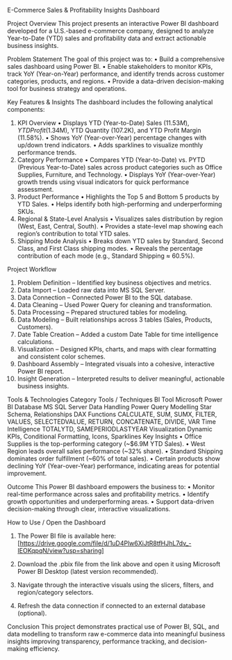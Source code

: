E-Commerce Sales & Profitability Insights Dashboard

Project Overview
This project presents an interactive Power BI dashboard developed for a U.S.-based e-commerce company, designed to analyze Year-to-Date (YTD) sales and profitability data and extract actionable business insights.

Problem Statement
The goal of this project was to:
•	Build a comprehensive sales dashboard using Power BI.
•	Enable stakeholders to monitor KPIs, track YoY (Year-on-Year) performance, and identify trends across customer categories, products, and regions.
•	Provide a data-driven decision-making tool for business strategy and operations.

Key Features & Insights
The dashboard includes the following analytical components:
1. KPI Overview
•	Displays YTD (Year-to-Date) Sales ($11.53M), YTD Profit ($1.34M), YTD Quantity (107.2K), and YTD Profit Margin (11.58%).
•	Shows YoY (Year-over-Year) percentage changes with up/down trend indicators.
•	Adds sparklines to visualize monthly performance trends.
2. Category Performance
•	Compares YTD (Year-to-Date) vs. PYTD (Previous Year-to-Date) sales across product categories such as Office Supplies, Furniture, and Technology.
•	Displays YoY (Year-over-Year) growth trends using visual indicators for quick performance assessment.
3. Product Performance
•	Highlights the Top 5 and Bottom 5 products by YTD Sales.
•	Helps identify both high-performing and underperforming SKUs.
4. Regional & State-Level Analysis
•	Visualizes sales distribution by region (West, East, Central, South).
•	Provides a state-level map showing each region’s contribution to total YTD sales.
5. Shipping Mode Analysis
•	Breaks down YTD sales by Standard, Second Class, and First Class shipping modes.
•	Reveals the percentage contribution of each mode (e.g., Standard Shipping ≈ 60.5%).

Project Workflow
1.	Problem Definition – Identified key business objectives and metrics.
2.	Data Import – Loaded raw data into MS SQL Server.
3.	Data Connection – Connected Power BI to the SQL database.
4.	Data Cleaning – Used Power Query for cleaning and transformation.
5.	Data Processing – Prepared structured tables for modeling.
6.	Data Modeling – Built relationships across 3 tables (Sales, Products, Customers).
7.	Date Table Creation – Added a custom Date Table for time intelligence calculations.
8.	Visualization – Designed KPIs, charts, and maps with clear formatting and consistent color schemes.
9.	Dashboard Assembly – Integrated visuals into a cohesive, interactive Power BI report.
10.	Insight Generation – Interpreted results to deliver meaningful, actionable business insights.
    
 Tools & Technologies
Category	Tools / Techniques
BI Tool	Microsoft Power BI
Database	MS SQL Server
Data Handling	Power Query
Modelling	Star Schema, Relationships
DAX Functions	CALCULATE, SUM, SUMX, FILTER, VALUES, SELECTEDVALUE, RETURN, CONCATENATE, DIVIDE, VAR
Time Intelligence	TOTALYTD, SAMEPERIODLASTYEAR
Visualization	Dynamic KPIs, Conditional Formatting, Icons, Sparklines
Key Insights
•	Office Supplies is the top-performing category (~$6.9M YTD Sales).
•	West Region leads overall sales performance (~32% share).
•	Standard Shipping dominates order fulfillment (~60% of total sales).
•	Certain products show declining YoY (Year-over-Year) performance, indicating areas for potential improvement.

Outcome
This Power BI dashboard empowers the business to:
•	Monitor real-time performance across sales and profitability metrics.
•	Identify growth opportunities and underperforming areas.
•	Support data-driven decision-making through clear, interactive visualizations.

How to Use / Open the Dashboard
1.	The Power BI file is available here:  
    [https://drive.google.com/file/d/1uD4Plw6XiJtR8tfHJhL7dv_-IEOKqpqN/view?usp=sharing]
  	
2. Download the .pbix file from the link above and open it using Microsoft Power BI Desktop (latest version recommended).
3. Navigate through the interactive visuals using the slicers, filters, and region/category selectors.
4. Refresh the data connection if connected to an external database (optional).

Conclusion
This project demonstrates practical use of Power BI, SQL, and data modelling to transform raw e-commerce data into meaningful business insights improving transparency, performance tracking, and decision-making efficiency.

